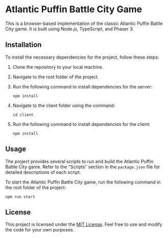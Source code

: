 # Atlantic Puffin Battle City Game

This is a browser-based implementation of the classic Atlantic Puffin Battle City game. It is built using Node.js, TypeScript, and Phaser 3.

## Installation

To install the necessary dependencies for the project, follow these steps:

1. Clone the repository to your local machine.
2. Navigate to the root folder of the project.
3. Run the following command to install dependencies for the server:

   ```
   npm install
   ```

4. Navigate to the client folder using the command:

   ```
   cd client
   ```

5. Run the following command to install dependencies for the client:

   ```
   npm install
   ```

## Usage

The project provides several scripts to run and build the Atlantic Puffin Battle City game. Refer to the "Scripts" section in the `package.json` file for detailed descriptions of each script.

To start the Atlantic Puffin Battle City game, run the following command in the root folder of the project:

```
npm run start
```

## License

This project is licensed under the [MIT License](LICENSE). Feel free to use and modify the code for your own purposes.